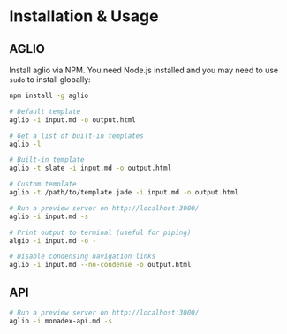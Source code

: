 Installation & Usage
====================

AGLIO
-----
Install aglio via NPM. You need Node.js installed and you may need to use `sudo` to install globally:

```bash
npm install -g aglio
```

```bash
# Default template
aglio -i input.md -o output.html

# Get a list of built-in templates
aglio -l

# Built-in template
aglio -t slate -i input.md -o output.html

# Custom template
aglio -t /path/to/template.jade -i input.md -o output.html

# Run a preview server on http://localhost:3000/
aglio -i input.md -s

# Print output to terminal (useful for piping)
algio -i input.md -o -

# Disable condensing navigation links
aglio -i input.md --no-condense -o output.html
```

API
---

```bash
# Run a preview server on http://localhost:3000/
aglio -i monadex-api.md -s
```
